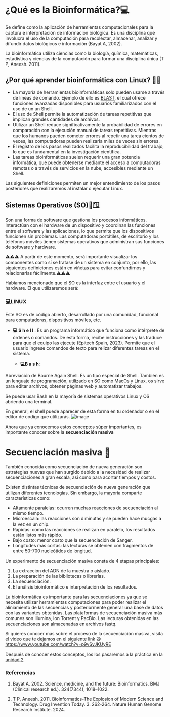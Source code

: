 # ¿Qué es la Bioinformática?💻
Se define como la aplicación de herramientas computacionales para la captura e interpretación de información biológica. Es una disciplina que involucra el uso de la computación para recolectar, almacenar, analizar y difundir datos biológicos e información (Bayat A, 2002).

La bioinformática utiliza ciencias como la biología, química, matemáticas, estadística y ciencias de la computación para formar una disciplina única (T P, Aneesh. 2011). 

## ¿Por qué aprender bioinformática con Linux? 🤔💡
* La mayoría de herramientas bioinformáticas solo pueden usarse a través de líneas de comando. Ejemplo de ello es [BLAST](https://blast.ncbi.nlm.nih.gov/Blast.cgi), el cual ofrece funciones avanzadas disponibles para usuarios familiarizados con el uso de un un Shell.
* El uso de Shell permite la automatización de tareas repetitivas que implican grandes cantidades de archivos.
* Utilizar un Shell reduce significativamente la probabilidad de errores en comparación con la ejecución manual de tareas repetitivas. Mientras que los humanos pueden cometer errores al repetir una tarea cientos de veces, las computadoras pueden realizarla miles de veces sin errores.
* El registro de los pasos realizados facilita la reproducibilidad del trabajo, lo que es fundamental en la investigación científica.
* Las tareas bioinformáticas suelen requerir una gran potencia informática, que puede obtenerse mediante el acceso a computadoras remotas o a través de servicios en la nube, accesibles mediante un Shell.

Las siguientes definiciones permiten un mejor entendimiento de los pasos posteriores que realizaremos al instalar o ejecutar Linux.

## Sistemas Operativos (SO)🐧🪟

Son una forma de software que gestiona los procesos informáticos. Interactúan con el hardware de un dispositivo y coordinan las funciones entre el software y las aplicaciones, lo que permite que los dispositivos funcionen sin problemas. Las computadoras portátiles, de escritorio y los teléfonos móviles tienen sistemas operativos que administran sus funciones de software y hardware. 

⚠️⚠️⚠️ A partir de este momento, será importante visualizar los componentes como si se tratase de un sistema en conjunto, por ello, las siguientes definiciones están en viñetas  para evitar confundirnos y relacionarlas fácilmente.⚠️⚠️⚠️
 
Habíamos mencionado que el SO es la interfaz entre el usuario y el hardware. El que utilizaremos será:

### 💻LINUX

Este SO es de código abierto, desarrollado por una comunidad, funcional para computadoras, dispositivos móviles, etc. 

 *  **💻 S h e l l** :
Es un programa informático que funciona como intérprete de órdenes o comandos. De esta forma, recibe instrucciones y las traduce para que el equipo las ejecute (Epitech Spain, 2023).
 Permite que el usuario ingrese comandos de texto para relizar diferentes tareas en el sistema.

    - **💻B a s h**:
      
Abreviación de Bourne Again Shell. Es un tipo especial de Shell. También es un lenguaje de programación, utilizado en SO como MacOs y Linux. os sirve para editar archivos, obtener páginas web y automatizar trabajos.

Se puede usar Bash en la mayoría de sistemas operativos Linux y OS abriendo una terminal.

En general, el shell puede aparecer de esta forma en  tu ordenador o en el editor de código que utilizarás. 
![image](https://github.com/landalab0/IntroduccionBioinformaticaLinux/assets/160525027/43ca7d68-3750-4ff4-8334-d48901651729)


Ahora que ya conocemos estos conceptos súper importantes, es importante conocer sobre la **secuenciación masiva** 

# Secuenciación masiva 🧬 
También conocida como secuenciación de nueva generación son estrategias nuevas que han surgido debido a la necesidad de realizar secuenciaciones a gran escala, así como para acortar tiempos y costos.

Existen distintas técnicas de secuenciación de nueva generación que utilizan diferentes tecnologías. Sin embargo, la mayoría comparte características como:
-  Altamente paralelas: ocurren muchas reacciones de secuenciación al mismo tiempo.
-  Microescala: las reacciones son diminutas y se pueden hace mucgas a la vez en un chip.
-   Rápidas: como las reacciones se realizan en paralelo, los resultados están listos más rápido.
-   Bajo costo: menor costo que la secuenciación de Sanger.
-  Longitudes más cortas: las lecturas se obtenien con fragmentos de entre 50-700 nucleótidos de longitud.

Un experimento de secuenciación masiva consta de 4 etapas principales: 
1. La extracción del ADN de la muestra o aislado.
2. La preparación de las bibliotecas o librerías.
3. La secuenciación.
4. El análisis bioinformático e interpretación de los resultados.

La bioinformática es importante para las secuenciaciones ya que se necesita utilizar herramientas computaciones para poder realizar el aliniamiento de las secuencias
y posteriormente generar una base de datos con las variantes obtenidas.
Las plataformas de secuenciación masiva más comunes son Illumina, Ion Torrent y PacBio. Las lecturas obtenidas en las secuenciaciones son
almacenadas en archivos fastq. 

Si quieres conocer más sobre el proceso de la secuenciación masiva, visita el video que te dejamos en el siguiente link 😆
https://www.youtube.com/watch?v=p9vSvJKUyRE 

Después de conocer estos conceptos, los los pasaremos a la práctica en la [unidad 2]()


### Referencias
1. Bayat A. 2002. Science, medicine, and the future: Bioinformatics. BMJ (Clinical research ed.). 324(7344), 1018–1022. 

2. T P, Aneesh. 2011. Bioinformatics-The Explosion of Modern Science and Technology. Drug Invention Today. 3. 262-264. 
Nature Human Genome Research Institute. 2024.



